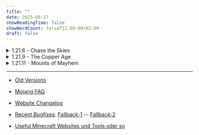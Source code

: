 ```yaml
---
title: ""
date: 2025-08-27
showReadingTime: false
showWordCount: falseT12:00:00+02:00
draft: false
---
```


<div class="countdown-container">
    <p id="demo"></p>
</div>

<script>
    var countDownDate = new Date("Oct 25, 2025 12:00:00").getTime();
    var x = setInterval(function() {
      var now = new Date().getTime();
      var distance = countDownDate - now;

      var days = Math.floor(distance / (1000 * 60 * 60 * 24));
      var hours = Math.floor((distance % (1000 * 60 * 60 * 24)) / (1000 * 60 * 60));
      var minutes = Math.floor((distance % (1000 * 60 * 60)) / (1000 * 60));
      var seconds = Math.floor((distance % (1000 * 60)) / 1000);

      document.getElementById("demo").innerHTML = days + "d " + hours + "h "
      + minutes + "m " + seconds + "s ";
      if (distance < 0) {
        clearInterval(x);
        document.getElementById("demo").innerHTML = "EXPIRED";
      }
    }, 1000);
</script>

<!-- 
# [-> All Official Teasers <-](/vinc-custom-changelog.github.io/changelog/live_teasers/) 
-->

<details class="details-inhaltsverzeichnis">
  <summary>1.21.6 - Chase the Skies</summary>

###   1.21.6 -- ~[Custom](/vinc-custom-changelog.github.io/changelog/1.21.6/1.21.9)~ - [Official](https://www.minecraft.net/de-de/article/minecraft-java-edition-1-21-6)

Snapshots
- 25w15a -- [Custom](/vinc-custom-changelog.github.io/changelog/1.21.6/25w15a/) - [Official](https://www.minecraft.net/en-us/article/minecraft-snapshot-25w15a)
- 25w16a -- [Custom](/vinc-custom-changelog.github.io/changelog/1.21.6/25w16a/) - [Official](https://www.minecraft.net/en-us/article/minecraft-snapshot-25w16a)
- 25w17a -- [Custom](/vinc-custom-changelog.github.io/changelog/1.21.6/25w17a/) - [Official](https://www.minecraft.net/en-us/article/minecraft-snapshot-25w17a)
- 25w18a -- [Custom](/vinc-custom-changelog.github.io/changelog/1.21.6/25w18a/) - [Official](https://www.minecraft.net/en-us/article/minecraft-snapshot-25w18a)
- 25w19a -- [Custom](/vinc-custom-changelog.github.io/changelog/1.21.6/25w19a/) - [Official](https://www.minecraft.net/en-us/article/minecraft-snapshot-25w19a)
- 25w20a -- [Custom](/vinc-custom-changelog.github.io/changelog/1.21.6/25w20a/) - [Official](https://www.minecraft.net/en-us/article/minecraft-snapshot-25w20a)
- 25w21a -- [Custom](/vinc-custom-changelog.github.io/changelog/1.21.6/25w21a/) - [Official](https://www.minecraft.net/en-us/article/minecraft-snapshot-25w21a)
- 25w37a -- [Custom](/vinc-custom-changelog.github.io/changelog/25w37a/25w37a/) - [Official](https://www.minecraft.net/en-us/article/minecraft-snapshot-25w37a)
- 25w41a -- [Custom](/vinc-custom-changelog.github.io/changelog/25w41a/25w41a/) - [Official](https://www.minecraft.net/en-us/article/minecraft-snapshot-25w41a)
- 25w41a -- [Custom](/vinc-custom-changelog.github.io/changelog/25w41a/25w41a/) - [Official](https://www.minecraft.net/en-us/article/minecraft-snapshot-25w41a)
- 25w41a -- [Custom](/vinc-custom-changelog.github.io/changelog/25w41a/25w41a/) - [Official](https://www.minecraft.net/en-us/article/minecraft-snapshot-25w41a)
- 25w42a -- [Custom](/vinc-custom-changelog.github.io/changelog/25w42a/25w42a/) - [Official](https://www.minecraft.net/en-us/article/minecraft-snapshot-25w42a)
- 25w43a -- [Custom](/vinc-custom-changelog.github.io/changelog/25w43a/25w43a/) - [Official](https://www.minecraft.net/en-us/article/minecraft-snapshot-25w43a)

Pre Releases
- Pre-1 -- [Custom](/vinc-custom-changelog.github.io/changelog/1.21.6/pre-1/) - [Offcial](https://www.minecraft.net/en-us/article/minecraft-1-21-6-pre-release-1)

</details>

<details class="details-inhaltsverzeichnis">
  <summary>1.21.9 - The Copper Age</summary>

###   1.21.9 -- [Custom](/vinc-custom-changelog.github.io/changelog/1.21.9/1.21.9) - [Official](https://www.minecraft.net/de-de/article/minecraft-java-edition-1-21-9)

Snapshots
- 25w31a -- [Custom](/vinc-custom-changelog.github.io/changelog/1.21.9/25w31a/) - [Official](https://www.minecraft.net/en-us/article/minecraft-snapshot-25w31a)
- 25w32a -- [Custom](/vinc-custom-changelog.github.io/changelog/1.21.9/25w32a/) - [Official](https://www.minecraft.net/en-us/article/minecraft-snapshot-25w32a)
- 25w33a -- [Custom](/vinc-custom-changelog.github.io/changelog/1.21.9/25w33a/) - [Official](https://www.minecraft.net/en-us/article/minecraft-snapshot-25w33a)
- 25w34a -- [Custom](/vinc-custom-changelog.github.io/changelog/1.21.9/25w34a/) - [Official](https://www.minecraft.net/en-us/article/minecraft-snapshot-25w34a)
- 25w35a -- [Custom](/vinc-custom-changelog.github.io/changelog/1.21.9/25w35a/) - [Official](https://www.minecraft.net/en-us/article/minecraft-snapshot-25w35a)
- 25w36a -- [Custom](/vinc-custom-changelog.github.io/changelog/1.21.9/25w36b/) - [Official](https://www.minecraft.net/en-us/article/minecraft-snapshot-25w36a)
- 25w36b -- [Custom](/vinc-custom-changelog.github.io/changelog/1.21.9/25w36b/) - [Official](https://www.minecraft.net/en-us/article/minecraft-snapshot-25w37a)
- 25w37a -- [Custom](/vinc-custom-changelog.github.io/changelog/1.21.9/25w37a/) - [Official](https://www.minecraft.net/en-us/article/minecraft-snapshot-25w38a)

Pre Release
- Pre-1 -- [Custom](/vinc-custom-changelog.github.io/changelog/1.21.9/1.21.9-pre1/) - [Official](https://www.minecraft.net/en-us/article/minecraft-1-21-9-pre-release-1)
- Pre-2 -- [Custom](/vinc-custom-changelog.github.io/changelog/1.21.9/1.21.9-pre2/) - [Official](https://www.minecraft.net/en-us/article/minecraft-1-21-9-pre-release-2)
- Pre-3 -- [Custom](/vinc-custom-changelog.github.io/changelog/1.21.9/1.21.9-pre3/) - [Official](https://www.minecraft.net/en-us/article/minecraft-1-21-9-pre-release-3)
- Pre-4 -- [Custom](/vinc-custom-changelog.github.io/changelog/1.21.9/1.21.9-pre4/) - [Official](https://www.minecraft.net/en-us/article/minecraft-1-21-9-pre-release-4)


Release Candidate
- 1.21.9-rc1 -- [Custom](/vinc-custom-changelog.github.io/changelog/1.21.9/1.21.9-rc1/) - [Official](https://www.minecraft.net/en-us/article/minecraft-1-21-9-release-candidate-1)
</details>


<details class="details-inhaltsverzeichnis">
  <summary>1.21.11 - Mounts of Mayhem</summary>

###   1.21.11 -- [Custom](/vinc-custom-changelog.github.io/changelog/1.21.11/release) - [Official](https://www.minecraft.net/de-de/article/minecraft-java-edition-1-21-10)

Snapshots
- 25w41a -- [Custom](/vinc-custom-changelog.github.io/changelog/1.21.11/25w41a/) - [Official](https://www.minecraft.net/en-us/article/minecraft-snapshot-25w41a)
- 25w42a -- [Custom](/vinc-custom-changelog.github.io/changelog/1.21.11/25w42a/) - [Official](https://www.minecraft.net/en-us/article/minecraft-snapshot-25w42a)
- 25w43a -- [Custom](/vinc-custom-changelog.github.io/changelog/1.21.11/25w43a/) - [Official](https://www.minecraft.net/en-us/article/minecraft-snapshot-25w43a)

</details>


--- 

- [Old Versions](/vinc-custom-changelog.github.io/old_versions/)


- [Mojang FAQ](/vinc-custom-changelog.github.io/changelog/Mojang-FAQ/)


- [Website Changelog](/vinc-custom-changelog.github.io/changelog/website-changelog/)


- [Recent Bugfixes](https://mojira-viewer.jacobsjo.eu/browse/MC-301891?jql=project%20%3D%20MC%20AND%20resolution%20%3D%20Fixed%20AND%20%22fixVersion%22%20%3D%20earliestUnreleasedVersion()%20ORDER%20BY%20created%20DESC): [Fallback-1](https://mojira-viewer.jacobsjo.eu/browse/MC-301891?jql=project+=+MC+AND+resolution+=+Fixed+AND+%22fixVersion%22+=+earliestUnreleasedVersion()+AND+%22affectedVersion%22+=+latestReleasedVersion()+ORDER+BY+resolved+DESC) -- [Fallback-2](https://mojira.dev/?confirmation=Confirmed&project=MC&resolution=Fixed&sort=Resolved&status=Resolved)


- [Useful Minecraft Websites und Tools oder so](/vinc-custom-changelog.github.io/changelog/useful_minecraft_sites/)

